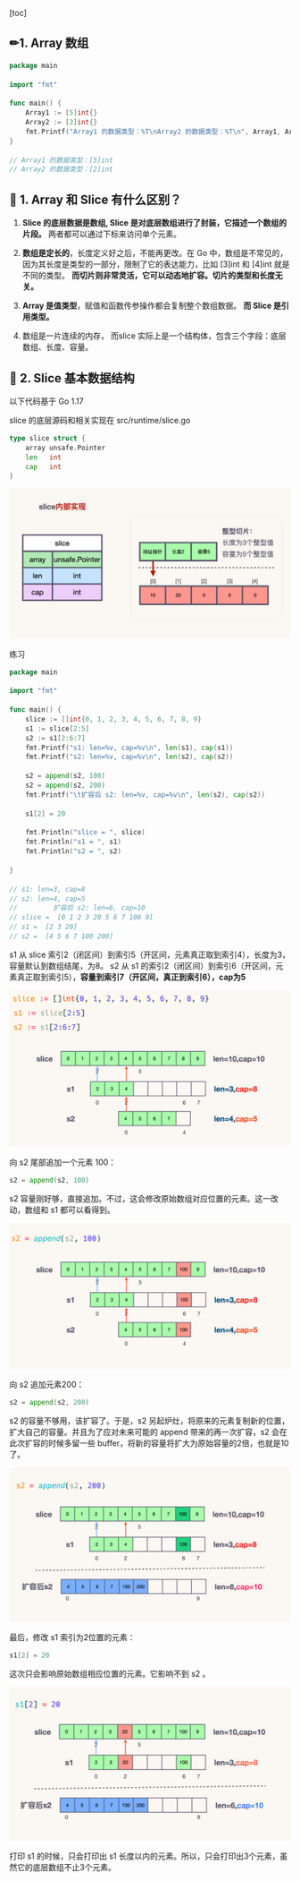 
[toc]


## ✏1. Array 数组

```go
package main

import "fmt"

func main() {
	Array1 := [5]int{}
	Array2 := [2]int{}
	fmt.Printf("Array1 的数据类型：%T\nArray2 的数据类型：%T\n", Array1, Array2)
}

// Array1 的数据类型：[5]int
// Array2 的数据类型：[2]int
```

## 📝 1. Array 和 Slice 有什么区别？

1. **Slice 的底层数据是数组, Slice 是对底层数组进行了封装，它描述一个数组的片段。**
两者都可以通过下标来访问单个元素。

2. **数组是定长的**，长度定义好之后，不能再更改。在 Go 中，数组是不常见的，因为其长度是类型的一部分，限制了它的表达能力，比如 [3]int 和 [4]int 就是不同的类型。
**而切片则非常灵活，它可以动态地扩容。切片的类型和长度无关。**

3. **Array 是值类型**，赋值和函数传参操作都会复制整个数组数据。
**而 Slice 是引用类型。**

4. 数组是一片连续的内存， 而slice 实际上是一个结构体，包含三个字段：底层数组、长度、容量。


## 📝 2. Slice 基本数据结构

以下代码基于 Go 1.17

 slice 的底层源码和相关实现在 src/runtime/slice.go

```go
type slice struct {
	array unsafe.Pointer
	len   int
	cap   int
}
```

 
![](images/slice.png)



练习

```go
package main

import "fmt"

func main() {
	slice := []int{0, 1, 2, 3, 4, 5, 6, 7, 8, 9}
	s1 := slice[2:5]
	s2 := s1[2:6:7]
	fmt.Printf("s1: len=%v, cap=%v\n", len(s1), cap(s1))
	fmt.Printf("s2: len=%v, cap=%v\n", len(s2), cap(s2))

	s2 = append(s2, 100)
	s2 = append(s2, 200)
	fmt.Printf("\t扩容后 s2: len=%v, cap=%v\n", len(s2), cap(s2))

	s1[2] = 20

	fmt.Println("slice = ", slice)
	fmt.Println("s1 = ", s1)
	fmt.Println("s2 = ", s2)

}

// s1: len=3, cap=8
// s2: len=4, cap=5
//         扩容后 s2: len=6, cap=10
// slice =  [0 1 2 3 20 5 6 7 100 9]
// s1 =  [2 3 20]
// s2 =  [4 5 6 7 100 200]

```

s1 从 slice 索引2（闭区间）到索引5（开区间，元素真正取到索引4），长度为3，容量默认到数组结尾，为8。 s2 从 s1 的索引2（闭区间）到索引6（开区间，元素真正取到索引5），**容量到索引7（开区间，真正到索引6），cap为5**

![](images/s1.png)

向 s2 尾部追加一个元素 100：

```go
s2 = append(s2, 100)
```
s2 容量刚好够，直接追加。不过，这会修改原始数组对应位置的元素。这一改动，数组和 s1 都可以看得到。


![](images/s2.png)

向 s2 追加元素200：

```go
s2 = append(s2, 200)
```

s2 的容量不够用，该扩容了。于是，s2 另起炉灶，将原来的元素复制新的位置，扩大自己的容量。并且为了应对未来可能的 append 带来的再一次扩容，s2 会在此次扩容的时候多留一些 buffer，将新的容量将扩大为原始容量的2倍，也就是10了。

![](images/s3.png)

最后，修改 s1 索引为2位置的元素：

```go
s1[2] = 20
```

这次只会影响原始数组相应位置的元素。它影响不到 s2 。

![](images/s4.png)

打印 s1 的时候，只会打印出 s1 长度以内的元素。所以，只会打印出3个元素，虽然它的底层数组不止3个元素。



